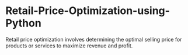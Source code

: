 # Retail-Price-Optimization-using-Python
Retail price optimization involves determining the optimal selling price for products or services to maximize revenue and profit.